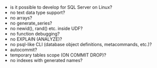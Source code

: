 * is it possible to develop for SQL Server on Linux?
* no text data type support?
* no arrays?
* no generate_series?
* no newid(), rand() etc. inside UDF?
* no function debugging?
* no EXPLAIN (ANALYZE)?
* no psql-like CLI (database object definitions, metacommands, etc.)?
* autocommit?
* temporary tables scope (ON COMMIT DROP)?
* no indexes with generated names?
